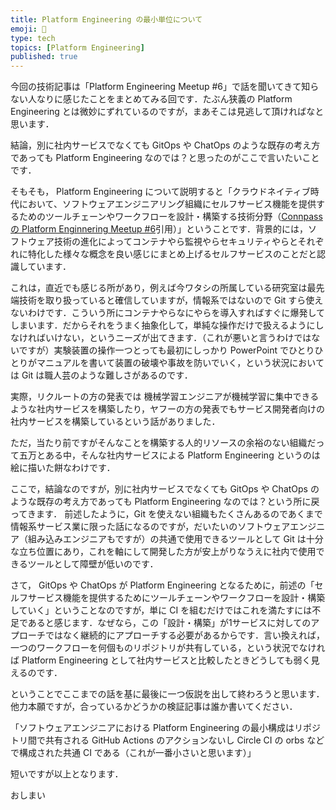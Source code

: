 ```yaml
---
title: Platform Engineering の最小単位について
emoji: 🤔
type: tech
topics: [Platform Engineering]
published: true
---
```


今回の技術記事は「Platform Engineering Meetup #6」で話を聞いてきて知らない人なりに感じたことをまとめてみる回です．たぶん狭義の Platform Engineering とは微妙にずれているのですが，まあそこは見逃して頂ければなと思います．

結論，別に社内サービスでなくても GitOps や ChatOps のような既存の考え方であっても Platform Engineering なのでは？と思ったのがここで言いたいことです．

そもそも， Platform Engineering について説明すると「クラウドネイティブ時代において、ソフトウェアエンジニアリング組織にセルフサービス機能を提供するためのツールチェーンやワークフローを設計・構築する技術分野（[Connpass の Platform Enginnering Meetup #6](https://platformengineering.connpass.com/event/299834/)引用）」ということです．背景的には，ソフトウェア技術の進化によってコンテナやら監視やらセキュリティやらとそれぞれに特化した様々な概念を良い感じにまとめ上げるセルフサービスのことだと認識しています．

これは，直近でも感じる所があり，例えば今ワタシの所属している研究室は最先端技術を取り扱っていると確信していますが，情報系ではないので Git すら使えないわけです．こういう所にコンテナやらなにやらを導入すればすぐに爆発してしまいます．だからそれをうまく抽象化して，単純な操作だけで扱えるようにしなければいけない，というニーズが出てきます．（これが悪いと言うわけではないですが）実験装置の操作一つとっても最初にしっかり PowerPoint でひとりひとりがマニュアルを書いて装置の破壊や事故を防いでいく，という状況においては Git は職人芸のような難しさがあるのです．

実際，リクルートの方の発表では 機械学習エンジニアが機械学習に集中できるような社内サービスを構築したり，ヤフーの方の発表でもサービス開発者向けの社内サービスを構築しているという話がありました．

ただ，当たり前ですがそんなことを構築する人的リソースの余裕のない組織だって五万とある中，そんな社内サービスによる Platform Engineering というのは絵に描いた餅なわけです．

ここで，結論なのですが，別に社内サービスでなくても GitOps や ChatOps のような既存の考え方であっても Platform Engineering なのでは？という所に戻ってきます．
前述したように，Git を使えない組織もたくさんあるのであくまで情報系サービス業に限った話になるのですが，だいたいのソフトウェアエンジニア（組み込みエンジニアもですが）の共通で使用できるツールとして Git は十分な立ち位置にあり，これを軸にして開発した方が安上がりなうえに社内で使用できるツールとして障壁が低いのです．

さて， GitOps や ChatOps が Platform Engineering となるために，前述の「セルフサービス機能を提供するためにツールチェーンやワークフローを設計・構築していく」ということなのですが，単に CI を組むだけではこれを満たすには不足であると感じます．なぜなら，この「設計・構築」が1サービスに対してのアプローチではなく継続的にアプローチする必要があるからです．言い換えれば，一つのワークフローを何個ものリポジトリが共有している，という状況でなければ Platform Engineering として社内サービスと比較したときどうしても弱く見えるのです．

ということでここまでの話を基に最後に一つ仮説を出して終わろうと思います．他力本願ですが，合っているかどうかの検証記事は誰か書いてください．

「ソフトウェアエンジニアにおける Platform Engineering の最小構成はリポジトリ間で共有される GitHub Actions のアクションないし Circle CI の orbs などで構成された共通 CI である（これが一番小さいと思います）」

短いですが以上となります．

おしまい
